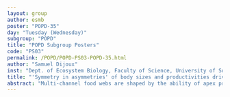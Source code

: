 ```yaml
---
layout: group
author: esmb
poster: "POPD-35"
day: "Tuesday (Wednesday)"
subgroup: "POPD"
title: "POPD Subgroup Posters"
code: "PS03"
permalink: /POPD/POPD-PS03-POPD-35.html
author: "Samuel Dijoux"
inst: "Dept. of Ecosystem Biology, Faculty of Science, University of South Bohemia, České Budejovice, Czech Republic"
title: "'Symmetry in asymmetries' of body sizes and productivities drives consumer coexistence in multi-channel food webs"
abstract: "Multi-channel food webs are shaped by the ability of apex predators to link asymmetric energy flows in mesohabitats differing in productivity and community traits. While body size is a fundamental trait underlying life histories and demography, its implications for structuring multi-channel food webs are unexplored. To fill this gap, we develop a model that links population responses to predation and resource availability to community-level patterns using a tri-trophic food web model with two populations of intermediate consumers and a size-selective top predator. We show that asymmetries in mesohabitat productivities and consumer body sizes drive food web structure, merging previously separate theory on apparent competition and emergent Allee effects (i.e., abrupt collapses of top predator populations). Our results yield theoretical support for empirically observed stability of asymmetric multi-channel food webs and discover three novel types of emergent Allee effects involving intermediate consumers, multiple populations or multiple alternative stable states."
---
```

